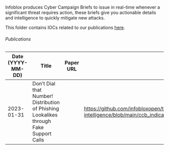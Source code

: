 Infoblox produces Cyber Campaign Briefs to issue in real-time whenever a significant threat requires action, these briefs give you actionable details and intelligence to quickly mitigate new attacks.

This folder contains IOCs related to our publications [here](https://blogs.infoblox.com/category/cyber-threat-intelligence/cyber-campaign-briefs/).


###### Publications
| Date (YYYY-MM-DD) | Title | Paper URL | Data File |
| ----------- | ----------- | ----------- | ----------- |
| 2023-01-31 | Don’t Dial that Number! Distribution of Phishing Lookalikes through Fake Support Calls | | https://github.com/infobloxopen/threat-intelligence/blob/main/ccb_indicators/lookalikes_malicious_rmm_ccb_20230131_iocs.csv  |
